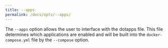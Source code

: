 ```yaml
---
title: --apps
permalink: /docs/opts/--apps/
---
```


The `--apps` option allows the user to interface with the dotapps file. This file determines which applications are enabled and will be built into the `docker-compose.yml` file by the `--compose` option.
